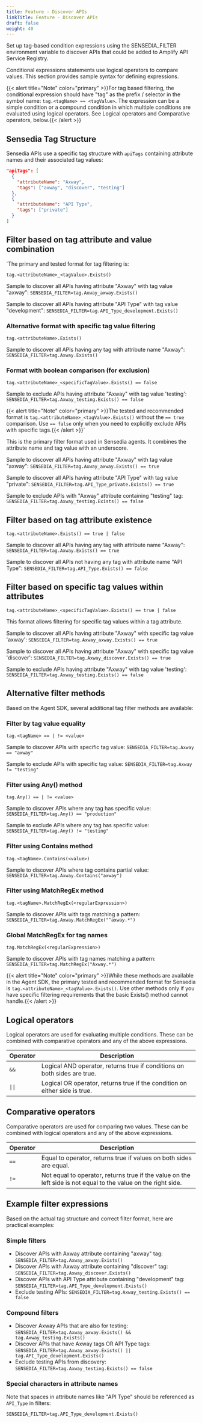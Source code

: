 ```yaml
---
title: Feature - Discover APIs
linkTitle: Feature - Discover APIs
draft: false
weight: 40
---
```

Set up tag-based condition expressions using the SENSEDIA_FILTER environment variable to discover APIs that could be added to Amplify API Service Registry.

Conditional expressions statements use logical operators to compare values. This section provides sample syntax for defining expressions.

{{< alert title="Note" color="primary" >}}For tag based filtering, the conditional expression should have "tag" as the prefix / selector in the symbol name:  `tag.<tagName> == <tagValue>`. The expression can be a simple condition or a compound condition in which multiple conditions are evaluated using logical operators. See Logical operators and Comparative operators, below.{{< /alert >}}

## Sensedia Tag Structure

Sensedia APIs use a specific tag structure with `apiTags` containing attribute names and their associated tag values:

```json
"apiTags": [
  {
    "attributeName": "Axway",
    "tags": ["axway", "discover", "testing"]
  },
  {
    "attributeName": "API Type",
    "tags": ["private"]
  }
]
```

## Filter based on tag attribute and value combination

`The primary and tested format for tag filtering is:

`tag.<attributeName>_<tagValue>.Exists()`

Sample to discover all APIs having attribute "Axway" with tag value "axway": `SENSEDIA_FILTER=tag.Axway_axway.Exists()`

Sample to discover all APIs having attribute "API Type" with tag value "development": `SENSEDIA_FILTER=tag.API_Type_development.Exists()`

### Alternative format with specific tag value filtering

`tag.<attributeName>.Exists()`

Sample to discover all APIs having any tag with attribute name "Axway": `SENSEDIA_FILTER=tag.Axway.Exists()`

### Format with boolean comparison (for exclusion)

`tag.<attributeName>_<specificTagValue>.Exists() == false`

Sample to exclude APIs having attribute "Axway" with tag value 'testing': `SENSEDIA_FILTER=tag.Axway_testing.Exists() == false`

{{< alert title="Note" color="primary" >}}The tested and recommended format is `tag.<attributeName>_<tagValue>.Exists()` without the `== true` comparison. Use `== false` only when you need to explicitly exclude APIs with specific tags.{{< /alert >}}`

This is the primary filter format used in Sensedia agents. It combines the attribute name and tag value with an underscore.

Sample to discover all APIs having attribute "Axway" with tag value "axway": `SENSEDIA_FILTER=tag.Axway_axway.Exists() == true`

Sample to discover all APIs having attribute "API Type" with tag value "private": `SENSEDIA_FILTER=tag.API_Type_private.Exists() == true`

Sample to exclude APIs with "Axway" attribute containing "testing" tag: `SENSEDIA_FILTER=tag.Axway_testing.Exists() == false`

## Filter based on tag attribute existence

`tag.<attributeName>.Exists() == true | false`

Sample to discover all APIs having any tag with attribute name "Axway": `SENSEDIA_FILTER=tag.Axway.Exists() == true`

Sample to discover all APIs not having any tag with attribute name "API Type": `SENSEDIA_FILTER=tag.API_Type.Exists() == false`

## Filter based on specific tag values within attributes

`tag.<attributeName>_<specificTagValue>.Exists() == true | false`

This format allows filtering for specific tag values within a tag attribute.

Sample to discover all APIs having attribute "Axway" with specific tag value 'axway': `SENSEDIA_FILTER=tag.Axway_axway.Exists() == true`

Sample to discover all APIs having attribute "Axway" with specific tag value 'discover': `SENSEDIA_FILTER=tag.Axway_discover.Exists() == true`

Sample to exclude APIs having attribute "Axway" with tag value 'testing': `SENSEDIA_FILTER=tag.Axway_testing.Exists() == false`

## Alternative filter methods

Based on the Agent SDK, several additional tag filter methods are available:

### Filter by tag value equality

`tag.<tagName> == | != <value>`

Sample to discover APIs with specific tag value: `SENSEDIA_FILTER=tag.Axway == "axway"`

Sample to exclude APIs with specific tag value: `SENSEDIA_FILTER=tag.Axway != "testing"`

### Filter using Any() method

`tag.Any() == | != <value>`

Sample to discover APIs where any tag has specific value: `SENSEDIA_FILTER=tag.Any() == "production"`

Sample to exclude APIs where any tag has specific value: `SENSEDIA_FILTER=tag.Any() != "testing"`

### Filter using Contains method

`tag.<tagName>.Contains(<value>)`

Sample to discover APIs where tag contains partial value: `SENSEDIA_FILTER=tag.Axway.Contains("axway")`

### Filter using MatchRegEx method

`tag.<tagName>.MatchRegEx(<regularExpression>)`

Sample to discover APIs with tags matching a pattern: `SENSEDIA_FILTER=tag.Axway.MatchRegEx("^axway.*")`

### Global MatchRegEx for tag names

`tag.MatchRegEx(<regularExpression>)`

Sample to discover APIs with tag names matching a pattern: `SENSEDIA_FILTER=tag.MatchRegEx("Axway.*")`

{{< alert title="Note" color="primary" >}}While these methods are available in the Agent SDK, the primary tested and recommended format for Sensedia is `tag.<attributeName>_<tagValue>.Exists()`. Use other methods only if you have specific filtering requirements that the basic Exists() method cannot handle.{{< /alert >}}

## Logical operators

Logical operators are used for evaluating multiple conditions. These can be combined with comparative operators and any of the above expressions.

| Operator | Description                                                                |
|----------|----------------------------------------------------------------------------|
| `&&`       | Logical AND operator, returns true if conditions on both sides are true.   |
| `\|\|`      | Logical OR operator, returns true if the condition on either side is true. |

## Comparative operators

Comparative operators are used for comparing two values. These can be combined with logical operators and any of the above expressions.

| Operator | Description                                                                                                    |
|----------|----------------------------------------------------------------------------------------------------------------|
| `==`       | Equal to operator, returns true if values on both sides are equal.                                             |
| `!=`       | Not equal to operator, returns true if the value on the left side is not equal to the value on the right side. |

## Example filter expressions

Based on the actual tag structure and correct filter format, here are practical examples:

### Simple filters

* Discover APIs with Axway attribute containing "axway" tag: `SENSEDIA_FILTER=tag.Axway_axway.Exists()`
* Discover APIs with Axway attribute containing "discover" tag: `SENSEDIA_FILTER=tag.Axway_discover.Exists()`
* Discover APIs with API Type attribute containing "development" tag: `SENSEDIA_FILTER=tag.API_Type_development.Exists()`
* Exclude testing APIs: `SENSEDIA_FILTER=tag.Axway_testing.Exists() == false`

### Compound filters

* Discover Axway APIs that are also for testing: `SENSEDIA_FILTER=tag.Axway_axway.Exists() && tag.Axway_testing.Exists()`
* Discover APIs that have Axway tags OR API Type tags: `SENSEDIA_FILTER=tag.Axway_axway.Exists() || tag.API_Type_development.Exists()`
* Exclude testing APIs from discovery: `SENSEDIA_FILTER=tag.Axway_testing.Exists() == false`

### Special characters in attribute names

Note that spaces in attribute names like "API Type" should be referenced as `API_Type` in filters:

`SENSEDIA_FILTER=tag.API_Type_development.Exists()`